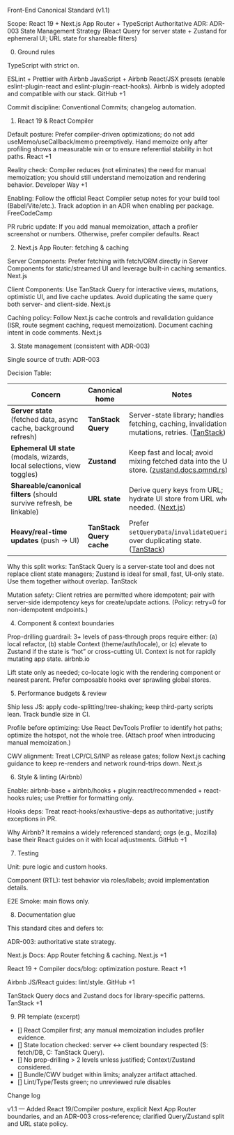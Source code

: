 Front-End Canonical Standard (v1.1)

Scope: React 19 + Next.js App Router + TypeScript
Authoritative ADR: ADR-003 State Management Strategy (React Query for server state + Zustand for ephemeral UI; URL state for shareable filters)

0) Ground rules

TypeScript with strict on.

ESLint + Prettier with Airbnb JavaScript + Airbnb React/JSX presets (enable eslint-plugin-react and eslint-plugin-react-hooks). Airbnb is widely adopted and compatible with our stack. 
GitHub
+1

Commit discipline: Conventional Commits; changelog automation.

1) React 19 & React Compiler

Default posture: Prefer compiler-driven optimizations; do not add useMemo/useCallback/memo preemptively. Hand memoize only after profiling shows a measurable win or to ensure referential stability in hot paths. 
React
+1

Reality check: Compiler reduces (not eliminates) the need for manual memoization; you should still understand memoization and rendering behavior. 
Developer Way
+1

Enabling: Follow the official React Compiler setup notes for your build tool (Babel/Vite/etc.). Track adoption in an ADR when enabling per package. 
FreeCodeCamp

PR rubric update: If you add manual memoization, attach a profiler screenshot or numbers. Otherwise, prefer compiler defaults. 
React

2) Next.js App Router: fetching & caching

Server Components: Prefer fetching with fetch/ORM directly in Server Components for static/streamed UI and leverage built-in caching semantics. 
Next.js

Client Components: Use TanStack Query for interactive views, mutations, optimistic UI, and live cache updates. Avoid duplicating the same query both server- and client-side. 
Next.js

Caching policy: Follow Next.js cache controls and revalidation guidance (ISR, route segment caching, request memoization). Document caching intent in code comments. 
Next.js

3) State management (consistent with ADR-003)

Single source of truth: ADR-003

Decision Table:

| Concern                                                                  | Canonical home           | Notes                                                                                              |
| ------------------------------------------------------------------------ | ------------------------ | -------------------------------------------------------------------------------------------------- |
| **Server state** (fetched data, async cache, background refresh)         | **TanStack Query**       | Server-state library; handles fetching, caching, invalidation, mutations, retries. ([TanStack][1]) |
| **Ephemeral UI state** (modals, wizards, local selections, view toggles) | **Zustand**              | Keep fast and local; avoid mixing fetched data into the UI store. ([zustand.docs.pmnd.rs][2])      |
| **Shareable/canonical filters** (should survive refresh, be linkable)    | **URL state**            | Derive query keys from URL; hydrate UI store from URL when needed. ([Next.js][3])                  |
| **Heavy/real-time updates** (push → UI)                                  | **TanStack Query cache** | Prefer `setQueryData`/`invalidateQueries` over duplicating state. ([TanStack][1])                  |

[1]: https://tanstack.com/query/v5/docs/react/guides/does-this-replace-client-state?utm_source=chatgpt.com "Does TanStack Query replace Redux, MobX or other ..."
[2]: https://zustand.docs.pmnd.rs/?utm_source=chatgpt.com "Zustand: Introduction"
[3]: https://nextjs.org/docs/app/getting-started/fetching-data?utm_source=chatgpt.com "Getting Started: Fetching Data"


Why this split works: TanStack Query is a server-state tool and does not replace client state managers; Zustand is ideal for small, fast, UI-only state. Use them together without overlap. 
TanStack

Mutation safety: Client retries are permitted where idempotent; pair with server-side idempotency keys for create/update actions. (Policy: retry=0 for non-idempotent endpoints.)

4) Component & context boundaries

Prop-drilling guardrail: 3+ levels of pass-through props require either: (a) local refactor, (b) stable Context (theme/auth/locale), or (c) elevate to Zustand if the state is “hot” or cross-cutting UI. Context is not for rapidly mutating app state. 
airbnb.io

Lift state only as needed; co-locate logic with the rendering component or nearest parent. Prefer composable hooks over sprawling global stores.

5) Performance budgets & review

Ship less JS: apply code-splitting/tree-shaking; keep third-party scripts lean. Track bundle size in CI.

Profile before optimizing: Use React DevTools Profiler to identify hot paths; optimize the hotspot, not the whole tree. (Attach proof when introducing manual memoization.)

CWV alignment: Treat LCP/CLS/INP as release gates; follow Next.js caching guidance to keep re-renders and network round-trips down. 
Next.js

6) Style & linting (Airbnb)

Enable: airbnb-base + airbnb/hooks + plugin:react/recommended + react-hooks rules; use Prettier for formatting only.

Hooks deps: Treat react-hooks/exhaustive-deps as authoritative; justify exceptions in PR.

Why Airbnb? It remains a widely referenced standard; orgs (e.g., Mozilla) base their React guides on it with local adjustments. 
GitHub
+1

7) Testing

Unit: pure logic and custom hooks.

Component (RTL): test behavior via roles/labels; avoid implementation details.

E2E Smoke: main flows only.

8) Documentation glue

This standard cites and defers to:

ADR-003: authoritative state strategy.

Next.js Docs: App Router fetching & caching. 
Next.js
+1

React 19 + Compiler docs/blog: optimization posture. 
React
+1

Airbnb JS/React guides: lint/style. 
GitHub
+1

TanStack Query docs and Zustand docs for library-specific patterns. 
TanStack
+1

9) PR template (excerpt)
- [] React Compiler first; any manual memoization includes profiler evidence. 
- [] State location checked: server ↔ client boundary respected (S: fetch/DB, C: TanStack Query).
- [] No prop-drilling > 2 levels unless justified; Context/Zustand considered.
- [] Bundle/CWV budget within limits; analyzer artifact attached.
- [] Lint/Type/Tests green; no unreviewed rule disables

Change log

v1.1 — Added React 19/Compiler posture, explicit Next App Router boundaries, and an ADR-003 cross-reference; clarified Query/Zustand split and URL state policy.
